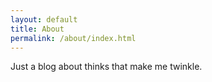 ```yaml
---
layout: default
title: About
permalink: /about/index.html
---
```


Just a blog about thinks that make me twinkle.
